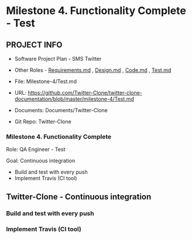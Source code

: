 # Milestone 4. Functionality Complete - Test


## PROJECT INFO

* Software Project Plan - SMS Twitter

* Other Roles - [Requirements.md](Requirements.md)
, [Design.md](Design.md)
, [Code.md](Code.md)
, [Test.md](Test.md)



* File: Milestone-4/Test.md

* URL: https://github.com/Twitter-Clone/twitter-clone-documentation/blob/master/milestone-4/Test.md

* Documents: Documents/Twitter-Clone

* Git Repo: Twitter-Clone




### Milestone 4. Functionality Complete



Role: QA Engineer - Test

Goal: Continuous integration

* Build and test with every push
* Implement Travis (CI tool)



## Twitter-Clone - Continuous integration



### Build and test with every push


### Implement Travis (CI tool)
